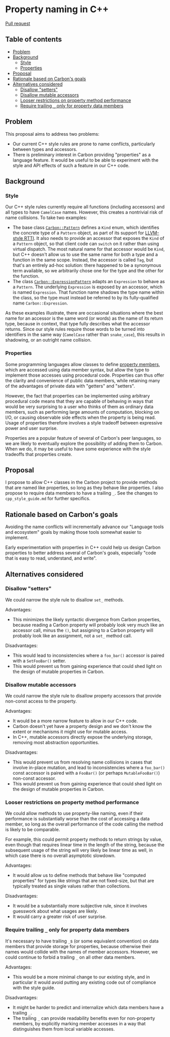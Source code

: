 # Property naming in C++

<!--
Part of the Carbon Language project, under the Apache License v2.0 with LLVM
Exceptions. See /LICENSE for license information.
SPDX-License-Identifier: Apache-2.0 WITH LLVM-exception
-->

[Pull request](https://github.com/carbon-language/carbon-lang/pull/720)

<!-- toc -->

## Table of contents

-   [Problem](#problem)
-   [Background](#background)
    -   [Style](#style)
    -   [Properties](#properties)
-   [Proposal](#proposal)
-   [Rationale based on Carbon's goals](#rationale-based-on-carbons-goals)
-   [Alternatives considered](#alternatives-considered)
    -   [Disallow "setters"](#disallow-setters)
    -   [Disallow mutable accessors](#disallow-mutable-accessors)
    -   [Looser restrictions on property method performance](#looser-restrictions-on-property-method-performance)
    -   [Require trailing `_` only for property data members](#require-trailing-_-only-for-property-data-members)

<!-- tocstop -->

## Problem

This proposal aims to address two problems:

-   Our current C++ style rules are prone to name conflicts, particularly
    between types and accessors.
-   There is preliminary interest in Carbon providing "properties" as a language
    feature. It would be useful to be able to experiment with the style and API
    effects of such a feature in our C++ code.

## Background

### Style

Our C++ style rules currently require all functions (including accessors) and
all types to have `CamelCase` names. However, this creates a nontrivial risk of
name collisions. To take two examples:

-   The base class
    [`Carbon::Pattern`](https://github.com/carbon-language/carbon-lang/blob/ebd6c7afa91a1a02961b72d619fba630d8fbfbff/executable_semantics/ast/pattern.h#L25)
    defines a `Kind` enum, which identifies the concrete type of a `Pattern`
    object, as part of its support for
    [LLVM-style RTTI](https://llvm.org/docs/HowToSetUpLLVMStyleRTTI.html). It
    also needs to provide an accessor that exposes the `Kind` of a `Pattern`
    object, so that client code can `switch` on it rather than using virtual
    dispatch. The most natural name for that accessor would be `Kind`, but C++
    doesn't allow us to use the same name for both a type and a function in the
    same scope. Instead, the accessor is called `Tag`, but that's an entirely
    ad-hoc solution: there happened to be a synonymous term available, so we
    arbitrarily chose one for the type and the other for the function.
-   The class
    [`Carbon::ExpressionPattern`](https://github.com/carbon-language/carbon-lang/blob/ebd6c7afa91a1a02961b72d619fba630d8fbfbff/executable_semantics/ast/pattern.h#L181)
    adapts an `Expression` to behave as a `Pattern`. The underlying `Expression`
    is exposed by an accessor, which is named `Expression`. That function name
    shadows the type name within the class, so the type must instead be referred
    to by its fully-qualified name `Carbon::Expression`.

As these examples illustrate, there are occasional situations where the best
name for an accessor is the same word (or words) as the name of its return type,
because in context, that type fully describes what the accessor returns. Since
our style rules require those words to be turned into identifiers in the same
way (`CamelCase` rather than `snake_case`), this results in shadowing, or an
outright name collision.

### Properties

Some programming languages allow classes to define
[property members](<https://en.wikipedia.org/wiki/Property_(programming)>),
which are accessed using data member syntax, but allow the type to implement
those accesses using procedural code. Properties can thus offer the clarity and
convenience of public data members, while retaining many of the advantages of
private data with "getters" and "setters".

However, the fact that properties can be implemented using arbitrary procedural
code means that they are capable of behaving in ways that would be very
surprising to a user who thinks of them as ordinary data members, such as
performing large amounts of computation, blocking on I/O, or causing observable
side effects when the property is being read. Usage of properties therefore
involves a style tradeoff between expressive power and user surprise.

Properties are a popular feature of several of Carbon's peer languages, so we
are likely to eventually explore the possibility of adding them to Carbon. When
we do, it may be useful to have some experience with the style tradeoffs that
properties create.

## Proposal

I propose to allow C++ classes in the Carbon project to provide methods that are
named like properties, so long as they behave like properties. I also propose to
require data members to have a trailing `_`. See the changes to
`cpp_style_guide.md` for further specifics.

## Rationale based on Carbon's goals

Avoiding the name conflicts will incrementally advance our "Language tools and
ecosystem" goals by making those tools somewhat easier to implement.

Early experimentation with properties in C++ could help us design Carbon
properties to better address several of Carbon's goals, especially "code that is
easy to read, understand, and write".

## Alternatives considered

### Disallow "setters"

We could narrow the style rule to disallow `set_` methods.

Advantages:

-   This minimizes the likely syntactic divergence from Carbon properties,
    because reading a Carbon property will probably look very much like an
    accessor call, minus the `()`, but assigning to a Carbon property will
    probably look like an assignment, not a `set_` method call.

Disadvantages:

-   This would lead to inconsistencies where a `foo_bar()` accessor is paired
    with a `SetFooBar()` setter.
-   This would prevent us from gaining experience that could shed light on the
    design of mutable properties in Carbon.

### Disallow mutable accessors

We could narrow the style rule to disallow property accessors that provide
non-const access to the property.

Advantages:

-   It would be a more narrow feature to allow in our C++ code.
-   Carbon doesn't yet have a property design and we don't know the extent or mechanisms it might use for mutable access.
-   In C++, mutable accessors directly expose the underlying storage, removing most abstraction opportunities.

Disadvantages:

-   This would prevent us from resolving name collisions in cases that involve
    in-place mutation, and lead to inconsistencies where a `foo_bar()` const
    accessor is paired with a `FooBar()` (or perhaps `MutableFooBar()`)
    non-const accessor.
-   This would prevent us from gaining experience that could shed light on the
    design of mutable properties in Carbon.

### Looser restrictions on property method performance

We could allow methods to use property-like naming, even if their performance is
substantially worse than the cost of accessing a data member, so long as the
overall performance of the code calling the method is likely to be comparable.

For example, this could permit property methods to return strings by value, even
though that requires linear time in the length of the string, because the
subsequent usage of the string will very likely be linear time as well, in which
case there is no overall asymptotic slowdown.

Advantages:

-   It would allow us to define methods that behave like "computed properties"
    for types like strings that are not fixed-size, but that are typically
    treated as single values rather than collections.

Disadvantages:

-   It would be a substantially more subjective rule, since it involves
    guesswork about what usages are likely.
-   It would carry a greater risk of user surprise.

### Require trailing `_` only for property data members

It's necessary to have trailing `_`s (or some equivalent convention) on data
members that provide storage for properties, because otherwise their names would
collide with the names of member accessors. However, we could continue to forbid
a trailing `_` on all other data members.

Advantages:

-   This would be a more minimal change to our existing style, and in particular
    it would avoid putting any existing code out of compliance with the style
    guide.

Disadvantages:

-   It might be harder to predict and internalize which data members have a
    trailing `_`.
-   The trailing `_` can provide readability benefits even for non-property
    members, by explicitly marking member accesses in a way that distinguishes
    them from local variable accesses.
